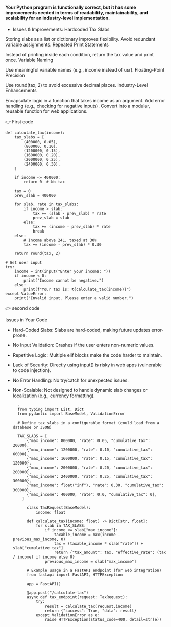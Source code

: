#### Your Python program is functionally correct, but it has some improvements needed in terms of readability, maintainability, and scalability for an industry-level implementation.

- Issues & Improvements:
Hardcoded Tax Slabs

Storing slabs as a list or dictionary improves flexibility.
Avoid redundant variable assignments.
Repeated Print Statements

Instead of printing inside each condition, return the tax value and print once.
Variable Naming

Use meaningful variable names (e.g., income instead of usr).
Floating-Point Precision

Use round(tax, 2) to avoid excessive decimal places.
Industry-Level Enhancements

Encapsulate logic in a function that takes income as an argument.
Add error handling (e.g., checking for negative inputs).
Convert into a modular, reusable function for web applications.

👉 First code 

    def calculate_tax(income):
        tax_slabs = [
            (400000, 0.05),
            (800000, 0.10),
            (1200000, 0.15),
            (1600000, 0.20),
            (2000000, 0.25),
            (2400000, 0.30),
        ]
        
        if income <= 400000:
            return 0  # No tax
        
        tax = 0
        prev_slab = 400000

        for slab, rate in tax_slabs:
            if income > slab:
                tax += (slab - prev_slab) * rate
                prev_slab = slab
            else:
                tax += (income - prev_slab) * rate
                break
        else:
            # Income above 24L, taxed at 30%
            tax += (income - prev_slab) * 0.30

        return round(tax, 2)

    # Get user input
    try:
        income = int(input("Enter your income: "))
        if income < 0:
            print("Income cannot be negative.")
        else:
            print(f"Your tax is: ₹{calculate_tax(income)}")
    except ValueError:
        print("Invalid input. Please enter a valid number.")



👉 second code

   Issues in Your Code
- Hard-Coded Slabs: Slabs are hard-coded, making future updates error-prone.

- No Input Validation: Crashes if the user enters non-numeric values.

- Repetitive Logic: Multiple elif blocks make the code harder to maintain.

- Lack of Security: Directly using input() is risky in web apps (vulnerable to code injection).

- No Error Handling: No try/catch for unexpected issues.

- Non-Scalable: Not designed to handle dynamic slab changes or localization (e.g., currency formatting).

        -
        from typing import List, Dict
        from pydantic import BaseModel, ValidationError

        # Define tax slabs in a configurable format (could load from a database or JSON)
        
        TAX_SLABS = [
            {"max_income": 800000, "rate": 0.05, "cumulative_tax": 20000},
            {"max_income": 1200000, "rate": 0.10, "cumulative_tax": 60000},
            {"max_income": 1600000, "rate": 0.15, "cumulative_tax": 120000},
            {"max_income": 2000000, "rate": 0.20, "cumulative_tax": 200000},
            {"max_income": 2400000, "rate": 0.25, "cumulative_tax": 300000},
            {"max_income": float("inf"), "rate": 0.30, "cumulative_tax": 300000},
            {"max_income": 400000, "rate": 0.0, "cumulative_tax": 0},
          ]

            class TaxRequest(BaseModel):
                income: float

            def calculate_tax(income: float) -> Dict[str, float]:
                for slab in TAX_SLABS:
                    if income <= slab["max_income"]:
                        taxable_income = max(income - previous_max_income, 0)
                        tax = (taxable_income * slab["rate"]) + slab["cumulative_tax"]
                        return {"tax_amount": tax, "effective_rate": (tax / income) if income else 0}
                    previous_max_income = slab["max_income"]

            # Example usage in a FastAPI endpoint (for web integration)
            from fastapi import FastAPI, HTTPException

            app = FastAPI()

            @app.post("/calculate-tax")
            async def tax_endpoint(request: TaxRequest):
                try:
                    result = calculate_tax(request.income)
                    return {"success": True, "data": result}
                except ValidationError as e:
                    raise HTTPException(status_code=400, detail=str(e))